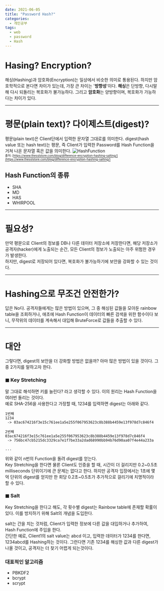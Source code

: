 ```yaml
---
date: 2021-06-05
title: "Password Hash?"
categories:
  - 개인공부
tags:
  - web
  - password
  - Hash
---
```


# Hasing? Encryption?

해싱(Hashing)과 암호화(Encryption)는 일상에서 비슷한 의미로 통용된다. 하지만 암호학적으로 본다면 차이가 있는데, 가장 큰 차이는 '**방향성**'이다.
**해싱**은 단방향, 다시말해 다시 되돌리는 복호화가 불가능하다. 그리고 **암호화**는 양방향이며, 복호화가 가능하다는 차이가 있다.

---

# 평문(plain text)? 다이제스트(digest)?

평문(plain text)은 Client단에서 입력한 문자열 그대로를 의미한다. digest(hash value 또는 hash text)는 평문, 즉 Client가 입력한 Password를 Hash Function을 거쳐 나온 문자열 혹은 값을 의미한다.
![HashFunction](https://rnrudxo2872.github.io/assets/images/hash_Function.png)  
<sup><sub>출처: [https://www.thesslstore.com/blog/difference-encryption-hashing-salting/](https://www.thesslstore.com/blog/difference-encryption-hashing-salting/)</sub></sup>

## Hash Function의 종류

- SHA
- MD
- HAS
- WHIRPOOL

---

# 필요성?

만약 평문으로 Client의 정보를 DB나 다른 데이터 저장소에 저장한다면, 해당 저장소가 공격자(hacker)에게 노출되는 순간, 모든 Client의 정보가 노출되는 아주 위험한 경우가 발생한다.  
하지만, digest로 저장되어 있다면, 복호화가 불가능하기에 보안을 강화할 수 있는 것이다.

---

# Hashing으로 무조건 안전한가?

답은 No다. 공격자들에게는 많은 방법이 있으며, 그 중 해싱된 값들을 모아둔 rainbow table을 조회하거나, 애초에 Hash Function이 데이터의 빠른 검색을 위한 함수이다 보니, 무작위의 데이터를 계속해서 대입해 BruteForce로 값들을 추출할 수 있다.

---

# 대안

그렇다면, digest의 보안을 더 강화할 방법은 없을까? 아마 많은 방법이 있을 것이다. 그 중 2가지를 말하고자 한다.

### ◼ Key Stretching

말 그대로 해석하면 키를 늘린다? 라고 생각할 수 있다. 이의 원리는 Hash Function을 여러번 돌리는 것이다.  
예로 SHA-256을 사용한다고 가정할 때, 1234를 입력하면 digest는 아래와 같다.

```text
1번째
1234
 -> 03ac674216f3e15c761ee1a5e255f067953623c8b388b4459e13f978d7c846f4

2번째
03ac674216f3e15c761ee1a5e255f067953623c8b388b4459e13f978d7c846f4
 -> 756bc47cb5215dc3329ca7e1f7be33a2dad68990bb94b76d90aa07f4e44a233a

...
```

위와 같이 n번의 Function을 돌려 digest를 얻는다.  
Key Stretching을 한다면 물론 Client도 인증을 할 때, 시간이 더 걸리지만 0.2~0.5초 milliseconds 단위이기에 큰 문제는 없다고 한다. 하지만 공격자 입장에서는 1초에 몇억 단위의 digest를 얻지만 한 회당 0.2초~0.5초가 추가적으로 걸리기에 치명적이라 할 수 있다.

### ◼ Salt

Key Stretching을 한다고 해도, 각 횟수별 digest는 Rainbow table에 존재할 확률이 있다. 이를 방지하기 위해 Salt의 개념을 도입한다.

salt는 간을 치는 것처럼, Client가 입력한 정보에 다른 값을 대입하거나 추가하여, Hash Function에 주입을 한다.  
간단한 예로, Client1의 salt value는 abcd 이고, 입력한 데이터가 1234를 한다면, 1234abcd를 Hashing하는 것이다. 그런다면 기존 1234를 해싱한 값과 다른 digest가 나올 것이고, 공격자는 더 찾기 어렵게 되는것이다.

### 대표적인 알고리즘

- PBKDF2
- bcrypt
- scrypt
